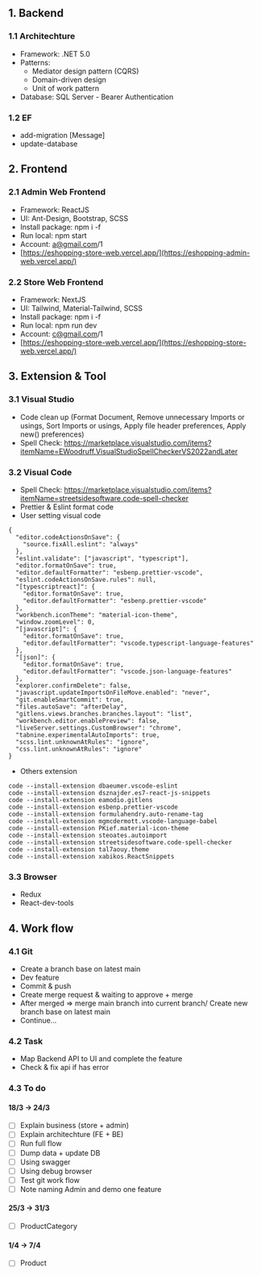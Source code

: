 ## 1. Backend

### 1.1 Architechture
- Framework: .NET 5.0  
- Patterns:  
    + Mediator design pattern (CQRS)
    + Domain-driven design  
    + Unit of work pattern  
- Database: SQL Server - Bearer Authentication 

### 1.2 EF
- add-migration [Message]
- update-database

## 2. Frontend

### 2.1 Admin Web Frontend
- Framework: ReactJS
- UI: Ant-Design, Bootstrap, SCSS
- Install package: npm i -f
- Run local: npm start
- Account: a@gmail.com/1
- [https://eshopping-store-web.vercel.app/](https://eshopping-admin-web.vercel.app/)

### 2.2 Store Web Frontend
- Framework: NextJS 
- UI: Tailwind, Material-Tailwind, SCSS
- Install package: npm i -f
- Run local: npm run dev
- Account: c@gmail.com/1
- [https://eshopping-store-web.vercel.app/](https://eshopping-store-web.vercel.app/)

## 3. Extension & Tool
### 3.1 Visual Studio
- Code clean up (Format Document, Remove unnecessary Imports or usings, Sort Imports or usings, Apply file header preferences, Apply new() preferences)
- Spell Check: https://marketplace.visualstudio.com/items?itemName=EWoodruff.VisualStudioSpellCheckerVS2022andLater

### 3.2 Visual Code
- Spell Check: https://marketplace.visualstudio.com/items?itemName=streetsidesoftware.code-spell-checker
- Prettier & Eslint format code
- User setting visual code
```
{
  "editor.codeActionsOnSave": {
    "source.fixAll.eslint": "always"
  },
  "eslint.validate": ["javascript", "typescript"],
  "editor.formatOnSave": true,
  "editor.defaultFormatter": "esbenp.prettier-vscode",
  "eslint.codeActionsOnSave.rules": null,
  "[typescriptreact]": {
    "editor.formatOnSave": true,
    "editor.defaultFormatter": "esbenp.prettier-vscode"
  },
  "workbench.iconTheme": "material-icon-theme",
  "window.zoomLevel": 0,
  "[javascript]": {
    "editor.formatOnSave": true,
    "editor.defaultFormatter": "vscode.typescript-language-features"
  },
  "[json]": {
    "editor.formatOnSave": true,
    "editor.defaultFormatter": "vscode.json-language-features"
  },
  "explorer.confirmDelete": false,
  "javascript.updateImportsOnFileMove.enabled": "never",
  "git.enableSmartCommit": true,
  "files.autoSave": "afterDelay",
  "gitlens.views.branches.branches.layout": "list",
  "workbench.editor.enablePreview": false,
  "liveServer.settings.CustomBrowser": "chrome",
  "tabnine.experimentalAutoImports": true,
  "scss.lint.unknownAtRules": "ignore",
  "css.lint.unknownAtRules": "ignore"
}
```
- Others extension
```
code --install-extension dbaeumer.vscode-eslint​
code --install-extension dsznajder.es7-react-js-snippets​
code --install-extension eamodio.gitlens​
code --install-extension esbenp.prettier-vscode​
code --install-extension formulahendry.auto-rename-tag​
code --install-extension mgmcdermott.vscode-language-babel​
code --install-extension PKief.material-icon-theme​
code --install-extension steoates.autoimport​
code --install-extension streetsidesoftware.code-spell-checker​
code --install-extension tal7aouy.theme​
code --install-extension xabikos.ReactSnippets
```

### 3.3 Browser
- Redux
- React-dev-tools

## 4. Work flow

### 4.1 Git 
- Create a branch base on latest main
- Dev feature
- Commit & push
- Create merge request & waiting to approve + merge
- After merged => merge main branch into current branch/ Create new branch base on latest main 
- Continue...

### 4.2 Task
- Map Backend API to UI and complete the feature
- Check & fix api if has error

### 4.3 To do
#### 18/3 -> 24/3
- [ ] Explain business (store + admin)
- [ ] Explain architechture (FE + BE)
- [ ] Run full flow
- [ ] Dump data + update DB
- [ ] Using swagger
- [ ] Using debug browser
- [ ] Test git work flow
- [ ] Note naming Admin and demo one feature
#### 25/3 -> 31/3
- [ ] ProductCategory

#### 1/4 -> 7/4
- [ ] Product